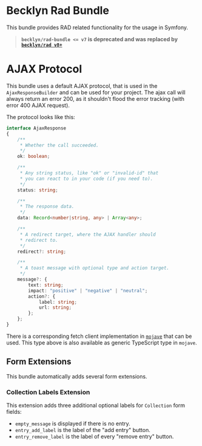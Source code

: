 Becklyn Rad Bundle
==================

This bundle provides RAD related functionality for the usage in Symfony.

> **`becklyn/rad-bundle <= v7` is deprecated and was replaced by [`becklyn/rad v8+`](https://github.com/Becklyn/rad)**


AJAX Protocol
=============

This bundle uses a default AJAX protocol, that is used in the `AjaxResponseBuilder` and can be used for your
project. The ajax call will always return an error 200, as it shouldn't flood the error tracking (with error 400
AJAX request).

The protocol looks like this:

```typescript
interface AjaxResponse
{
    /**
     * Whether the call succeeded.
     */
    ok: boolean;

    /**
     * Any string status, like "ok" or "invalid-id" that
     * you can react to in your code (if you need to).
     */
    status: string;

    /**
     * The response data.
     */
    data: Record<number|string, any> | Array<any>;

    /**
     * A redirect target, where the AJAX handler should 
     * redirect to.
     */
    redirect?: string;

    /**
     * A toast message with optional type and action target.
     */
    message?: {
        text: string;
        impact: "positive" | "negative" | "neutral";
        action?: {
            label: string;
            url: string;
        };
    };
}
```

There is a corresponding fetch client implementation in [`mojave`](https://github.com/Becklyn/mojave) that can be used.
This type above is also available as generic TypeScript type in `mojave`.


Form Extensions
---------------

This bundle automatically adds several form extensions.

### Collection Labels Extension

This extension adds three additional optional labels for `Collection` form fields:

*   `empty_message` is displayed if there is no entry.
*   `entry_add_label` is the label of the "add entry" button.
*   `entry_remove_label` is the label of every "remove entry" button.
